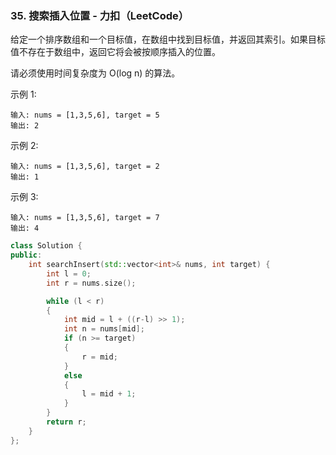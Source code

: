 ### 35. 搜索插入位置 - 力扣（LeetCode）

给定一个排序数组和一个目标值，在数组中找到目标值，并返回其索引。如果目标值不存在于数组中，返回它将会被按顺序插入的位置。

请必须使用时间复杂度为 O(log n) 的算法。

示例 1:
```
输入: nums = [1,3,5,6], target = 5
输出: 2
```
示例 2:
```
输入: nums = [1,3,5,6], target = 2
输出: 1
```
示例 3:
```
输入: nums = [1,3,5,6], target = 7
输出: 4
```

```c++
class Solution {
public:
    int searchInsert(std::vector<int>& nums, int target) {
		int l = 0;
		int r = nums.size();

		while (l < r)
		{
			int mid = l + ((r-l) >> 1);
			int n = nums[mid];
			if (n >= target)
			{
				r = mid;
			}
			else
			{
				l = mid + 1;
			}
		}
		return r;
    }
};
```